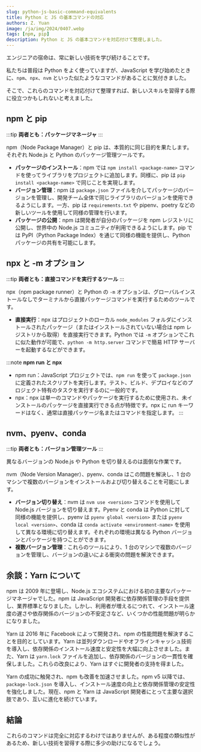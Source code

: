 ```yaml
---
slug: python-js-basic-command-equivalents
title: Python と JS の基本コマンドの対応
authors: Z. Yuan
image: /ja/img/2024/0407.webp
tags: [npm, pip]
description: Python と JS の基本コマンドを対応付けて整理しました。
---
```


エンジニアの宿命は、常に新しい技術を学び続けることです。

私たちは普段は Python をよく使っていますが、JavaScript を学び始めたときに、`npm`、`npx`、`nvm` といった似たようなコマンドがあることに気付きました。

そこで、これらのコマンドを対応付けて整理すれば、新しいスキルを習得する際に役立つかもしれないと考えました。

<!-- truncate -->

## npm と pip

:::tip
**両者とも：パッケージマネージャ**
:::

npm（Node Package Manager）と pip は、本質的に同じ目的を果たします。それぞれ Node.js と Python のパッケージ管理ツールです。

- **パッケージのインストール**：npm では `npm install <package-name>` コマンドを使ってライブラリをプロジェクトに追加します。同様に、pip は `pip install <package-name>` で同じことを実現します。
- **バージョン管理**：npm は `package.json` ファイルを介してパッケージのバージョンを管理し、開発チーム全体で同じライブラリのバージョンを使用できるようにします。一方、pip は `requirements.txt` や pipenv、poetry などの新しいツールを使用して同様の管理を行います。
- **パッケージの公開**：npm は開発者が自分のパッケージを npm レジストリに公開し、世界中の Node.js コミュニティが利用できるようにします。pip では PyPI（Python Package Index）を通じて同様の機能を提供し、Python パッケージの共有を可能にします。

## npx と -m オプション

:::tip
**両者とも：直接コマンドを実行するツール**
:::

npx（npm package runner）と Python の `-m` オプションは、グローバルインストールなしでターミナルから直接パッケージコマンドを実行するためのツールです。

- **直接実行**：npx はプロジェクトのローカル `node_modules` フォルダにインストールされたパッケージ（またはインストールされていない場合は npm レジストリから取得）を直接実行できます。Python では `-m` オプションでこれに似た動作が可能で、`python -m http.server` コマンドで簡易 HTTP サーバーを起動するなどができます。

:::note
**npm run と npx**

- npm run：JavaScript プロジェクトでは、`npm run` を使って `package.json` に定義されたスクリプトを実行します。テスト、ビルド、デプロイなどのプロジェクト特有のタスクを実行するのに一般的です。
- npx：npx は単一のコマンドやパッケージを実行するために使用され、未インストールのパッケージを直接実行できる点が特徴です。npx に run キーワードはなく、通常は直接パッケージ名またはコマンドを指定します。
  :::

## nvm、pyenv、conda

:::tip
**両者とも：バージョン管理ツール**
:::

異なるバージョンの Node.js や Python を切り替えるのは面倒な作業です。

nvm（Node Version Manager）、pyenv、conda はこの問題を解決し、1 台のマシンで複数のバージョンをインストールおよび切り替えることを可能にします。

- **バージョン切り替え**：nvm は `nvm use <version>` コマンドを使用して Node.js バージョンを切り替えます。Pyenv と conda は Python に対して同様の機能を提供し、pyenv は `pyenv global <version>` または `pyenv local <version>`、conda は `conda activate <environment-name>` を使用して異なる環境に切り替えます。それぞれの環境は異なる Python バージョンとパッケージを持つことができます。
- **複数バージョン管理**：これらのツールにより、1 台のマシンで複数のバージョンを管理し、バージョンの違いによる衝突の問題を解決できます。

## 余談：Yarn について

npm は 2009 年に登場し、Node.js エコシステムにおける初の主要なパッケージマネージャでした。npm は JavaScript 開発者に依存関係管理の手段を提供し、業界標準となりました。しかし、利用者が増えるにつれて、インストール速度の遅さや依存関係のバージョンの不安定さなど、いくつかの性能問題が明らかになりました。

Yarn は 2016 年に Facebook によって開発され、npm の性能問題を解決することを目的としています。Yarn は並列ダウンロードやオフラインキャッシュ技術を導入し、依存関係のインストール速度と安定性を大幅に向上させました。また、Yarn は `yarn.lock` ファイルを追加し、依存関係のバージョンの一貫性を確保しました。これらの改良により、Yarn はすぐに開発者の支持を得ました。

Yarn の成功に触発され、npm も改善を加速させました。npm v5 以降では、`package-lock.json` を導入し、インストール速度の向上と依存関係管理の安定性を強化しました。現在、npm と Yarn は JavaScript 開発者にとって主要な選択肢であり、互いに進化を続けています。

## 結論

これらのコマンドは完全に対応するわけではありませんが、ある程度の類似性があるため、新しい技術を習得する際に多少の助けになるでしょう。
